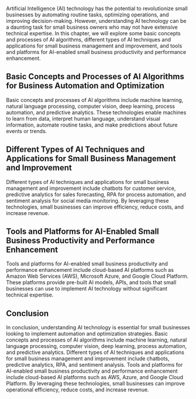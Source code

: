 
Artificial Intelligence (AI) technology has the potential to revolutionize small businesses by automating routine tasks, optimizing operations, and improving decision-making. However, understanding AI technology can be a daunting task for small business owners who may not have extensive technical expertise. In this chapter, we will explore some basic concepts and processes of AI algorithms, different types of AI techniques and applications for small business management and improvement, and tools and platforms for AI-enabled small business productivity and performance enhancement.

Basic Concepts and Processes of AI Algorithms for Business Automation and Optimization
--------------------------------------------------------------------------------------

Basic concepts and processes of AI algorithms include machine learning, natural language processing, computer vision, deep learning, process automation, and predictive analytics. These technologies enable machines to learn from data, interpret human language, understand visual information, automate routine tasks, and make predictions about future events or trends.

Different Types of AI Techniques and Applications for Small Business Management and Improvement
-----------------------------------------------------------------------------------------------

Different types of AI techniques and applications for small business management and improvement include chatbots for customer service, predictive analytics for sales forecasting, RPA for process automation, and sentiment analysis for social media monitoring. By leveraging these technologies, small businesses can improve efficiency, reduce costs, and increase revenue.

Tools and Platforms for AI-Enabled Small Business Productivity and Performance Enhancement
------------------------------------------------------------------------------------------

Tools and platforms for AI-enabled small business productivity and performance enhancement include cloud-based AI platforms such as Amazon Web Services (AWS), Microsoft Azure, and Google Cloud Platform. These platforms provide pre-built AI models, APIs, and tools that small businesses can use to implement AI technology without significant technical expertise.

Conclusion
----------

In conclusion, understanding AI technology is essential for small businesses looking to implement automation and optimization strategies. Basic concepts and processes of AI algorithms include machine learning, natural language processing, computer vision, deep learning, process automation, and predictive analytics. Different types of AI techniques and applications for small business management and improvement include chatbots, predictive analytics, RPA, and sentiment analysis. Tools and platforms for AI-enabled small business productivity and performance enhancement include cloud-based AI platforms such as AWS, Azure, and Google Cloud Platform. By leveraging these technologies, small businesses can improve operational efficiency, reduce costs, and increase revenue.
